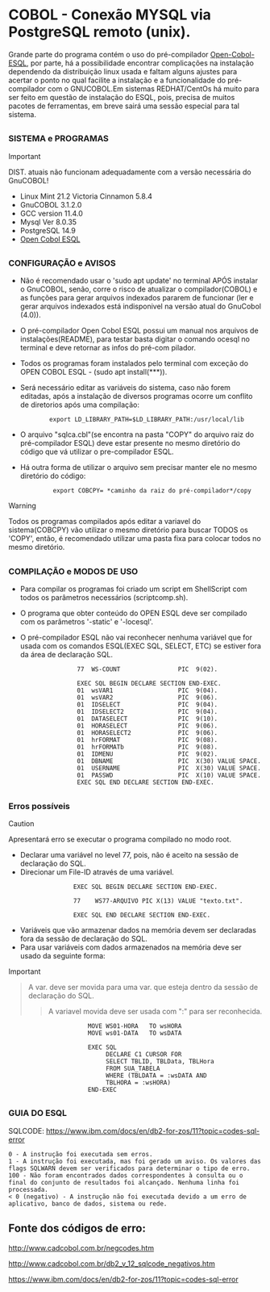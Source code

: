 # COBOL - Conexão MYSQL via PostgreSQL remoto (unix).

 
   Grande parte do programa contém o uso do pré-compilador [Open-Cobol-ESQL](https://github.com/opensourcecobol/Open-COBOL-ESQL), por parte, há a possibilidade
   encontrar complicações na instalação dependendo da distribuição linux usada e faltam alguns ajustes para acertar o ponto no qual facilite a instalação e a 
   funcionalidade do pré-compilador com o GNUCOBOL.Em sistemas REDHAT/CentOs há muito para ser feito em questão de instalação do ESQL, pois, precisa de muitos pacotes de ferramentas, em      breve sairá uma sessão especial para tal sistema.
##

### SISTEMA e PROGRAMAS
    
 
 > [!IMPORTANT]
 > DIST. atuais não funcionam adequadamente com a versão necessária do GnuCOBOL!

   + Linux Mint 21.2 Victoria Cinnamon 5.8.4     
   + GnuCOBOL 3.1.2.0
   + GCC version 11.4.0
   + Mysql  Ver 8.0.35
   + PostgreSQL 14.9    
   + [Open Cobol ESQL](https://github.com/opensourcecobol/Open-COBOL-ESQL)

##

### CONFIGURAÇÃO e AVISOS

 -  Não é recomendado usar o 'sudo apt update' no terminal APÓS instalar o GnuCOBOL, senão, corre o risco de atualizar o compilador(COBOL) e as funções para gerar arquivos indexados
    pararem de funcionar (ler e gerar arquivos indexados está indisponivel na versão atual do GnuCobol (4.0)).    
 -  O pré-compilador Open Cobol ESQL possui um manual nos arquivos de instalações(README), para testar basta digitar o comando ocesql no terminal e deve retornar as infos do pré-com
    pilador.  
 -  Todos os programas foram instalados pelo terminal com exceção do OPEN COBOL ESQL - (sudo apt install(***)).

 -  Será necessário editar as variáveis do sistema, caso não forem editadas, após a instalação de diversos programas ocorre um conflito de diretorios após uma compilação:

                                                                      
                export LD_LIBRARY_PATH=$LD_LIBRARY_PATH:/usr/local/lib
               

    
 -  O arquivo "sqlca.cbl"(se encontra na pasta "COPY" do arquivo raiz do pré-compilador ESQL) deve estar presente no mesmo diretório do código que vá utilizar o pre-compilador ESQL.
 -  Há outra forma de utilizar o arquivo sem precisar manter ele no mesmo diretório do código:

                 export COBCPY= *caminho da raiz do pré-compilador*/copy
    
> [!WARNING]
> Todos os programas compilados após editar a variavel do sistema(COBCPY) vão utilizar 
o mesmo diretório para buscar TODOS os 'COPY', então, é recomendado utilizar uma pasta
fixa para colocar todos no mesmo diretório.

##


### COMPILAÇÃO e MODOS DE USO

 -  Para compilar os programas foi criado um script em ShellScript com todos os parâmetros necessários (scriptcomp.sh).
 -  O programa que obter conteúdo do OPEN ESQL deve ser compilado com os parâmetros '-static' e '-locesql'.

 -  O pré-compilador ESQL não vai reconhecer nenhuma variável que for usada com os comandos ESQL(EXEC SQL, SELECT, ETC) se estiver fora da área de declaração SQL.  
```COBOL                                                                                               
                   77  WS-COUNT                PIC  9(02).                              
                    
                   EXEC SQL BEGIN DECLARE SECTION END-EXEC.                                        
                   01  wsVAR1                  PIC  9(04).                      
                   01  wsVAR2                  PIC  9(06).                        
                   01  IDSELECT                PIC  9(04).                         
                   01  IDSELECT2               PIC  9(04).                                                        
                   01  DATASELECT              PIC  9(10).                          
                   01  HORASELECT              PIC  9(06).                       
                   01  HORASELECT2             PIC  9(06).                         
                   01  hrFORMAT                PIC  9(08).
                   01  hrFORMATb               PIC  9(08).                        
                   01  IDMENU                  PIC  9(02).                                                      
                   01  DBNAME                  PIC  X(30) VALUE SPACE.                                                                        
                   01  USERNAME                PIC  X(30) VALUE SPACE.                       
                   01  PASSWD                  PIC  X(10) VALUE SPACE.                                                        
                   EXEC SQL END DECLARE SECTION END-EXEC.
```
##
### Erros possíveis  

> [!CAUTION]
> Apresentará erro se executar o programa compilado no modo root.        
- Declarar uma variável no level 77, pois, não é aceito na sessão de declaração do SQL.                       
- Direcionar um File-ID através de uma variável.

```COBOL
                  EXEC SQL BEGIN DECLARE SECTION END-EXEC.

                  77    WS77-ARQUIVO PIC X(13) VALUE "texto.txt".

                  EXEC SQL END DECLARE SECTION END-EXEC.
```     
- Variáveis que vão armazenar dados na memória devem ser declaradas 
                            fora da sessão de declaração do SQL.                   
- Para usar variáveis com dados armazenados na memória deve ser usado da seguinte forma:
> [!IMPORTANT]
>> A var. deve ser movida para uma var. que esteja dentro da sessão de declaração do SQL.
>>> A variavel movida deve ser usada com ":" para ser reconhecida.
 
  
```COBOL                                                                      
                      MOVE WS01-HORA   TO wsHORA                                                    
                      MOVE ws01-DATA   TO wsDATA             
                                                                                   
                      EXEC SQL                                               
                           DECLARE C1 CURSOR FOR
                           SELECT TBLID, TBLData, TBLHora                           
                           FROM SUA_TABELA
                           WHERE (TBLDATA = :wsDATA AND   
                           TBLHORA = :wsHORA)           
                      END-EXEC                                           
```

##

### GUIA DO ESQL

  SQLCODE: https://www.ibm.com/docs/en/db2-for-zos/11?topic=codes-sql-error
  

    0 - A instrução foi executada sem erros.
    1 - A instrução foi executada, mas foi gerado um aviso. Os valores das flags SQLWARN devem ser verificados para determinar o tipo de erro.
    100 - Não foram encontrados dados correspondentes à consulta ou o final do conjunto de resultados foi alcançado. Nenhuma linha foi processada.
    < 0 (negativo) - A instrução não foi executada devido a um erro de aplicativo, banco de dados, sistema ou rede.

## Fonte dos códigos de erro: 
http://www.cadcobol.com.br/negcodes.htm   

http://www.cadcobol.com.br/db2_v_12_sqlcode_negativos.htm 

https://www.ibm.com/docs/en/db2-for-zos/11?topic=codes-sql-error
    
